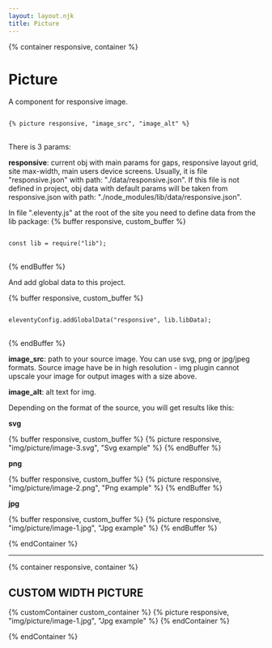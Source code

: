 ```yaml
---
layout: layout.njk
title: Picture
---
```


{% container responsive, container %}

# Picture

A component for responsive image.

<pre>
<code>
&#123;% picture responsive, "image_src", "image_alt" %&#125;
</code>
</pre>

There is 3 params:

**responsive**: current obj with main params for gaps, responsive layout grid, site max-width, main users device screens. Usually, it is file "responsive.json" with path: "./data/responsive.json". If this file is not defined in project, obj data with default params will be taken from responsive.json with path: "./node_modules/lib/data/responsive.json". 

In file ".eleventy.js" at the root of the site you need to define data from the lib package:
{% buffer responsive, custom_buffer %}
<pre>
<code>
const lib = require("lib");
</code>
</pre>
{% endBuffer %}

And add global data to this project.

{% buffer responsive, custom_buffer %}
<pre>
<code>
eleventyConfig.addGlobalData("responsive", lib.libData);
</code>
</pre>
{% endBuffer %}

**image_src**: path to your source image. You can use svg, png or jpg/jpeg formats. Source image have be in high resolution - img plugin cannot upscale your image for output images with a size above.

**image_alt**: alt text for img.


Depending on the format of the source, you will get results like this:

**svg**

{% buffer responsive, custom_buffer %}
{% picture responsive, "img/picture/image-3.svg", "Svg example" %}
{% endBuffer %}

**png**

{% buffer responsive, custom_buffer %}
{% picture responsive, "img/picture/image-2.png", "Png example" %}
{% endBuffer %}

**jpg**

{% buffer responsive, custom_buffer %}
{% picture responsive, "img/picture/image-1.jpg", "Jpg example" %}
{% endBuffer %}

{% endContainer %}

---

{% container responsive, container %}

## CUSTOM WIDTH PICTURE

{% customContainer custom_container %}
{% picture responsive, "img/picture/image-1.jpg", "Jpg example" %}
{% endContainer %}

{% endContainer %}